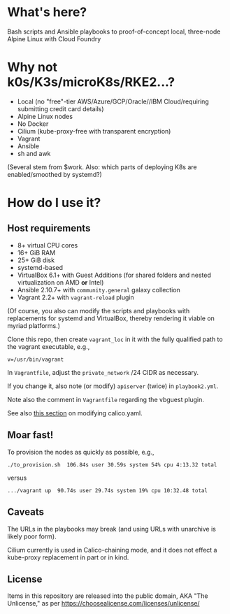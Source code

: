 # What's here?

Bash scripts and Ansible playbooks to proof-of-concept local, three-node Alpine Linux with Cloud Foundry

# Why not k0s/K3s/microK8s/RKE2...?

- Local (no "free"-tier AWS/Azure/GCP/Oracle//IBM Cloud/requiring submitting credit card details)
- Alpine Linux nodes
- No Docker
- Cilium (kube-proxy-free with transparent encryption)
- Vagrant
- Ansible
- sh and awk

(Several stem from $work. Also: which parts of deploying K8s are enabled/smoothed by systemd?)

# How do I use it?

## Host requirements

- 8+ virtual CPU cores
- 16+ GiB RAM
- 25+ GiB disk
- systemd-based
- VirtualBox 6.1+ with Guest Additions (for shared folders and nested virtualization on AMD **or** Intel)
- Ansible 2.10.7+ with ``community.general`` galaxy collection
- Vagrant 2.2+ with ``vagrant-reload`` plugin

(Of course, you also can modify the scripts and playbooks with replacements for systemd and VirtualBox, thereby rendering it viable on myriad platforms.)

Clone this repo, then create ``vagrant_loc`` in it with the fully qualified path to the vagrant executable, e.g.,

```
v=/usr/bin/vagrant
```

In ``Vagrantfile``, adjust the ``private_network`` /24 CIDR as necessary.

If you change it, also note (or modify) ``apiserver`` (twice) in ``playbook2.yml``.

Note also the comment in ``Vagrantfile`` regarding the vbguest plugin.

See also [this section](https://docs.projectcalico.org/getting-started/kubernetes/installation/config-options#switching-from-ip-in-ip-to-vxlan) on modifying calico.yaml.

## Moar fast!

To provision the nodes as quickly as possible, e.g.,

```
./to_provision.sh  106.84s user 30.59s system 54% cpu 4:13.32 total
```

versus


```
.../vagrant up  90.74s user 29.74s system 19% cpu 10:32.48 total
```

## Caveats

The URLs in the playbooks may break (and using URLs with unarchive is likely poor form).

Cilium currently is used in Calico-chaining mode, and it does not effect a kube-proxy replacement in part or in kind.

## License

Items in this repository are released into the public domain, AKA "The Unlicense," as per https://choosealicense.com/licenses/unlicense/
